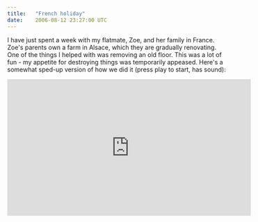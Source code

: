 ```yaml
---
title:   "French holiday"
date:    2006-08-12 23:27:00 UTC
---
```


I have just spent a week with my flatmate, Zoe, and her family in France. Zoe's parents own a farm in Alsace, which they are gradually renovating. One of the things I helped with was removing an old floor. This was a lot of fun - my appetite for destroying things was temporarily appeased. Here's a somewhat sped-up version of how we did it (press play to start, has sound):

<iframe width="560" height="315" src="http://www.youtube.com/embed/Xd-NzGmvB3c" frameborder="0" allowfullscreen></iframe>